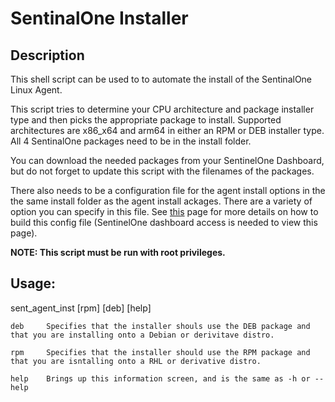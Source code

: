 # SentinalOne Installer

## Description

This shell script can be used to to automate the install of the SentinalOne Linux Agent.

This script tries to determine your CPU architecture and package installer type and then
picks the appropriate package to install. Supported architectures are x86_x64 and arm64
in either an RPM or DEB installer type. All 4 SentinalOne packages need to be in the 
install folder.

You can download the needed packages from your SentinelOne Dashboard, but do not forget 
to update this script with the filenames of the packages.
	
   	
There also needs to be a configuration file for the agent install options in the the 
same install folder as the agent install ackages. There are a variety of option you 
can specify in this file. See [this](https://usea1-017.sentinelone.net/docs/en/deploying-the-linux-agent-with-a-configuration-file.html##) page for more details on how to build this config
file (SentinelOne dashboard access is needed to view this page).
	
	
**NOTE: This script must be run with root privileges.**
	
	
## Usage: 
	 
sent_agent_inst [rpm] [deb] [help]

	deb		Specifies that the installer shouls use the DEB package and that you are installing onto a Debian or derivitave distro.
    
	rpm		Specifies that the installer should use the RPM package and that you are isntalling onto a RHL or derivative distro.
    
	help	Brings up this information screen, and is the same as -h or --help
	
